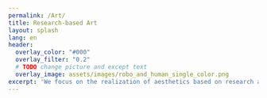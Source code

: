 ```yaml
---
permalink: /Art/
title: Research-based Art
layout: splash
lang: en
header:
  overlay_color: "#000"
  overlay_filter: "0.2"
  # TODO change picture and except text
  overlay_image: assets/images/robo_and_human_single_color.png
excerpt: 'We focus on the realization of aesthetics based on research and attach importance to aesthetic education'
---
```



